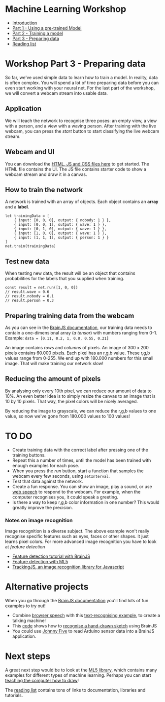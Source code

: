 # Machine Learning Workshop

- [Introduction](./introduction.md)
- [Part 1 - Using a pre-trained Model](./workshop1.md)
- [Part 2 - Training a model](./workshop2.md)
- [Part 3 - Preparing data](./workshop3.md)
- [Reading list](../README.md)

# Workshop Part 3 - Preparing data

So far, we've used simple data to learn how to train a model. In reality, data is often complex. You will spend a lot of time preparing data before you can even start working with your neural net. For the last part of the workshop, we will convert a webcam stream into usable data.

## Application

We will teach the network to recognise three poses: an empty view, a view with a person, and a view with a waving person. After training with the live webcam, you can press the *start* button to start classifying the live webcam stream. 

## Webcam and UI

You can download the <a href="https://github.com/HR-CMGT/TLE3-machine-learning/tree/master/workshop/files" target="_blank">HTML, JS and CSS files here</a> to get started. The HTML file contains the UI. The JS file contains starter code to show a webcam stream and draw it in a canvas. 

## How to train the network

A network is trained with an array of objects. Each object contains an **array** and a **label**.

```
let trainingData = [
    { input: [0, 0, 0], output: { nobody: 1 } },
    { input: [0, 0, 1], output: { wave: 1 } },
    { input: [0, 1, 0], output: { wave: 1 } },
    { input: [1, 0, 0], output: { wave: 1 } },
    { input: [1, 1, 1], output: { person: 1 } }
]
net.train(trainingData)
```

## Test new data

When testing new data, the result will be an object that contains probabilities for the labels that you supplied when training.

```
const result = net.run([1, 0, 0])
// result.wave = 0.6
// result.nobody = 0.1
// result.person = 0.3
```

## Preparing training data from the webcam

As you can see in the [BrainJS documentation](https://github.com/BrainJS/brain.js/blob/master/README.md#training), our training data needs to contain a one-dimensional array (*a tensor*) with numbers ranging from 0-1. Example: `data = [0.11, 0.2, 1, 0.8, 0.55, 0.21]`

An image contains *rows* and *columns* of pixels. An image of 300 x 200 pixels contains 60.000 pixels. Each pixel has an r,g,b value. These r,g,b values range from 0-255. We end up with 180.000 numbers for this small image. That will make training our network slow!

## Reducing the amount of pixels

By analysing only every 10th pixel, we can reduce our amount of data to 10%. An even better idea is to simply resize the canvas to an image that is 10 by 10 pixels. That way, the pixel colors will be nicely averaged.

By reducing the image to grayscale, we can reduce the r,g,b values to one value, so now we've gone from 180.000 values to 100 values! 

# TO DO

- Create training data with the correct label after pressing one of the training buttons.
- Repeat this a number of times, until the model has been trained with enough examples for each pose.
- When you press the *run* button, start a function that samples the webcam every few seconds, using `setInterval`.
- Test that data against the network.
- Create a fun response. You can show an image, play a sound, or use [web speech](https://developer.mozilla.org/en-US/docs/Web/API/Web_Speech_API)
 to respond to the webcam. For example, when the computer recognises you, it could speak a greeting.
- Is there a way to keep r,g,b color information in one number? This would greatly improve the precision.

### Notes on image recognition

Image recognition is a diverse subject. The above example won't really recognise specific features such as eyes, faces or other shapes. It just learns pixel colors. For more advanced image recognition you have to look at *feature detection*

- [Feature detection tutorial with BrainJS](https://scrimba.com/c/c36zkcb)
- [Feature detection with ML5](https://ml5js.org/docs/custom-classifier)
- [TrackingJS, an image recognition library for Javascript](https://trackingjs.com)

# Alternative projects

When you go through the [BrainJS documentation](https://github.com/BrainJS/brain.js/blob/master/README.md) you'll find lots of fun examples to try out!

- Combine [browser speech](https://developer.mozilla.org/en-US/docs/Web/API/Web_Speech_API) with this [text-recognising example](https://github.com/bradtraversy/brainjs_examples), to create a talking machine!
- This [code](https://gist.github.com/mac2000/fc54e6d6bdcbfde28b03dc2a43611270) shows how to [recognise a hand-drawn sketch](https://output.jsbin.com/mofaduk) using BrainJS
- You could use [Johnny Five](http://johnny-five.io) to read Arduino sensor data into a BrainJS application.

# Next steps

A great next step would be to look at the [ML5 library](https://ml5js.org), which contains many examples for different types of machine learning. Perhaps you can start [teaching the computer how to draw](https://www.youtube.com/watch?v=pdaNttb7Mr8)!

The [reading list](../README.md) contains tons of links to documentation, libraries and tutorials.